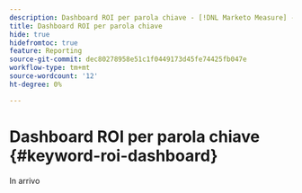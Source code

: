 ```yaml
---
description: Dashboard ROI per parola chiave - [!DNL Marketo Measure] - Prodotto
title: Dashboard ROI per parola chiave
hide: true
hidefromtoc: true
feature: Reporting
source-git-commit: dec80278958e51c1f0449173d45fe74425fb047e
workflow-type: tm+mt
source-wordcount: '12'
ht-degree: 0%

---
```


# Dashboard ROI per parola chiave {#keyword-roi-dashboard}

In arrivo
